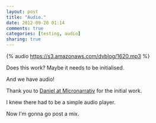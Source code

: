 ```yaml
---
layout: post
title: "Audio."
date: 2012-09-28 01:14
comments: true
categories: [testing, audio]
sharing: true
---
```

{% audio https://s3.amazonaws.com/dvblog/1620.mp3 %}

Does this work? Maybe it needs to be initialised.

<!-- more -->

And we have audio!

Thank you to <a href="http://blog.micronarrativ.org/blog/2012/09/06/wordpress-til-octopress-audio">Daniel at Micronarrativ</a> for the initial work. 

I knew there had to be a simple audio player. 

Now I'm gonna go post a mix. 



